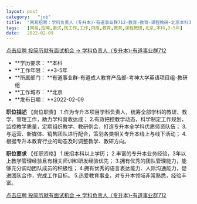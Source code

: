 ```yaml
---
layout:	post
category:	"job"
title:	"网易招聘：学科负责人（专升本)-有道事业群712-教育-教育-课程教研-北京本科3-5年"
tags:	[网易,招聘,面试,找工作,工作,内推,教育,教育,课程教研,北京,本科,3-5年]
date:	2022-02-09
---
```


[点击应聘 投简历就有面试机会 -> 学科负责人（专升本)-有道事业群712](http://mobile.bole.netease.com/bole/boleDetail?id=37407&employeeId=346f03c3cda5f04c&key=all)



- **学历要求： **本科
- **工作年限： **3-5年
- **所属部门： **有道事业群-有道成人教育产品部-考神大学英语项目组-教研组
- **工作城市： **北京
- **发布日期： **2022-02-09



**职位描述**
【岗位职责】
1.作为专升本项目学科负责人，统筹全部学科的教研、教学、管理工作，助力学科营收达成；
2.有效把控教学动态，科学制定工作规划，监控教学质量，定期组织教学、教研例会，打造专升本全学科优质师资队伍；
3.与运营、新媒体、销售团队进行配合，策划各类相关专升本线上与线下活动；
4.根据专升本教育行业的动态及时调整教学、教研方向。



**职位要求**
【任职资格】
1.统招本科以上学历；
2.丰富的专升本业务经验，3年以上教学管理经验且有相关师训和研发经验优先；
3.拥有优秀的团队管理能力，能够充分调动团队成员的积极性；
4.拥有优秀的语言表达能力、人际沟通能力，促进团队合作，完成工作目标。
5.热爱教育事业，对专升本领域非常熟悉，经验丰富。



[点击应聘 投简历就有面试机会 -> 学科负责人（专升本)-有道事业群712](http://mobile.bole.netease.com/bole/boleDetail?id=37407&employeeId=346f03c3cda5f04c&key=all)